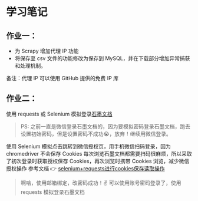 # 学习笔记

## 作业一：

- 为 Scrapy 增加代理 IP 功能
- 将保存至 csv 文件的功能修改为保存到 MySQL，并在下载部分增加异常捕获和处理机制。

备注：代理 IP 可以使用 GitHub 提供的免费 IP 库

## 作业二：

使用 requests 或 Selenium 模拟登录[石墨文档](https://shimo.im)

> PS: 之前一直是微信登录石墨文档的，因为要模拟密码登录石墨文档，跑去设置初始密码，但是设置密码不成功😭，放弃！继续用微信登录。

使用 Selenium 模拟点击跳转到微信授权页，用手机微信扫码登录，因为 chromedriver 不会保存 Cookies 每次浏览石墨文档都需要扫码很麻烦，所以采取了初次登录时获取授权保存 Cookies，再次浏览时携带 Cookies 浏览，减少微信授权操作
参考文档 👉 [selenium+requests进行cookies保存读取操作](https://www.jianshu.com/p/c443be410987)

> 啊哈，使用邮箱绑定，改密码成功！✌️ 可以使用账号密码登录了，使用 requests 模拟登录石墨文档